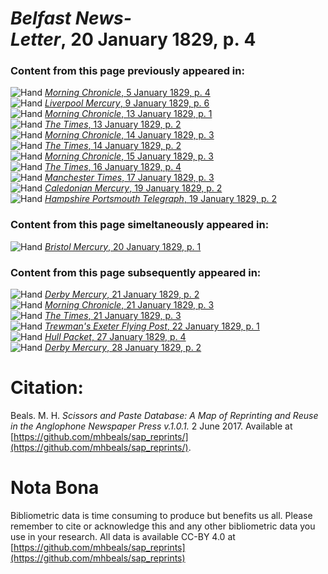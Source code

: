 # *Belfast News-Letter*, 20 January 1829, p. 4  
  
### Content from this page previously appeared in:  
![Hand](http://scissorsandpaste.net/wp-content/uploads/2017/06/smallhandpointer.png) [*Morning Chronicle*, 5 January 1829, p. 4](https://mhbeals.github.io/sap_html/Morning-Chronicle/Morning-Chronicle-5-January-1829-p-4)  
![Hand](http://scissorsandpaste.net/wp-content/uploads/2017/06/smallhandpointer.png) [*Liverpool Mercury*, 9 January 1829, p. 6](https://mhbeals.github.io/sap_html/Liverpool-Mercury/Liverpool-Mercury-9-January-1829-p-6)  
![Hand](http://scissorsandpaste.net/wp-content/uploads/2017/06/smallhandpointer.png) [*Morning Chronicle*, 13 January 1829, p. 1](https://mhbeals.github.io/sap_html/Morning-Chronicle/Morning-Chronicle-13-January-1829-p-1)  
![Hand](http://scissorsandpaste.net/wp-content/uploads/2017/06/smallhandpointer.png) [*The Times*, 13 January 1829, p. 2](https://mhbeals.github.io/sap_html/The-Times/The-Times-13-January-1829-p-2)  
![Hand](http://scissorsandpaste.net/wp-content/uploads/2017/06/smallhandpointer.png) [*Morning Chronicle*, 14 January 1829, p. 3](https://mhbeals.github.io/sap_html/Morning-Chronicle/Morning-Chronicle-14-January-1829-p-3)  
![Hand](http://scissorsandpaste.net/wp-content/uploads/2017/06/smallhandpointer.png) [*The Times*, 14 January 1829, p. 2](https://mhbeals.github.io/sap_html/The-Times/The-Times-14-January-1829-p-2)  
![Hand](http://scissorsandpaste.net/wp-content/uploads/2017/06/smallhandpointer.png) [*Morning Chronicle*, 15 January 1829, p. 3](https://mhbeals.github.io/sap_html/Morning-Chronicle/Morning-Chronicle-15-January-1829-p-3)  
![Hand](http://scissorsandpaste.net/wp-content/uploads/2017/06/smallhandpointer.png) [*The Times*, 16 January 1829, p. 4](https://mhbeals.github.io/sap_html/The-Times/The-Times-16-January-1829-p-4)  
![Hand](http://scissorsandpaste.net/wp-content/uploads/2017/06/smallhandpointer.png) [*Manchester Times*, 17 January 1829, p. 3](https://mhbeals.github.io/sap_html/Manchester-Times/Manchester-Times-17-January-1829-p-3)  
![Hand](http://scissorsandpaste.net/wp-content/uploads/2017/06/smallhandpointer.png) [*Caledonian Mercury*, 19 January 1829, p. 2](https://mhbeals.github.io/sap_html/Caledonian-Mercury/Caledonian-Mercury-19-January-1829-p-2)  
![Hand](http://scissorsandpaste.net/wp-content/uploads/2017/06/smallhandpointer.png) [*Hampshire Portsmouth Telegraph*, 19 January 1829, p. 2](https://mhbeals.github.io/sap_html/Hampshire-Portsmouth-Telegraph/Hampshire-Portsmouth-Telegraph-19-January-1829-p-2)  
  
### Content from this page simeltaneously appeared in:  
![Hand](http://scissorsandpaste.net/wp-content/uploads/2017/06/smallhandpointer.png) [*Bristol Mercury*, 20 January 1829, p. 1](https://mhbeals.github.io/sap_html/Bristol-Mercury/Bristol-Mercury-20-January-1829-p-1)  
  
### Content from this page subsequently appeared in:  
![Hand](http://scissorsandpaste.net/wp-content/uploads/2017/06/smallhandpointer.png) [*Derby Mercury*, 21 January 1829, p. 2](https://mhbeals.github.io/sap_html/Derby-Mercury/Derby-Mercury-21-January-1829-p-2)  
![Hand](http://scissorsandpaste.net/wp-content/uploads/2017/06/smallhandpointer.png) [*Morning Chronicle*, 21 January 1829, p. 3](https://mhbeals.github.io/sap_html/Morning-Chronicle/Morning-Chronicle-21-January-1829-p-3)  
![Hand](http://scissorsandpaste.net/wp-content/uploads/2017/06/smallhandpointer.png) [*The Times*, 21 January 1829, p. 3](https://mhbeals.github.io/sap_html/The-Times/The-Times-21-January-1829-p-3)  
![Hand](http://scissorsandpaste.net/wp-content/uploads/2017/06/smallhandpointer.png) [*Trewman's Exeter Flying Post*, 22 January 1829, p. 1](https://mhbeals.github.io/sap_html/Trewman's-Exeter-Flying-Post/Trewman's-Exeter-Flying-Post-22-January-1829-p-1)  
![Hand](http://scissorsandpaste.net/wp-content/uploads/2017/06/smallhandpointer.png) [*Hull Packet*, 27 January 1829, p. 4](https://mhbeals.github.io/sap_html/Hull-Packet/Hull-Packet-27-January-1829-p-4)  
![Hand](http://scissorsandpaste.net/wp-content/uploads/2017/06/smallhandpointer.png) [*Derby Mercury*, 28 January 1829, p. 2](https://mhbeals.github.io/sap_html/Derby-Mercury/Derby-Mercury-28-January-1829-p-2)  


# Citation: 

Beals. M. H. *Scissors and Paste Database: A Map of Reprinting and Reuse in the Anglophone Newspaper Press v.1.0.1.* 2 June 2017. Available at [https://github.com/mhbeals/sap_reprints/](https://github.com/mhbeals/sap_reprints/). 

# Nota Bona

Bibliometric data is time consuming to produce but benefits us all. Please remember to cite or acknowledge this and any other bibliometric data you use in your research. All data is available CC-BY 4.0 at [https://github.com/mhbeals/sap_reprints](https://github.com/mhbeals/sap_reprints)